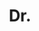 ---
name: Fred Nicholls 
title: Dr.
email: fred.nicolls@uct.ac.za
website: http://www.dip.ee.uct.ac.za/~nicolls/
note: University of Cape Town
category: Senior Visiting Researcher
photo: 
---